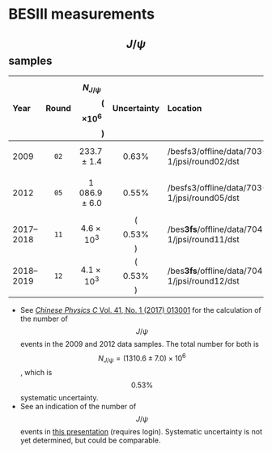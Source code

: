 # BESIII measurements

## $$J/\psi$$ samples

| Year | Round | $$N_{J/\psi}$$ \( $$\times 10^6$$ \) | Uncertainty | Location |
| :--- | :---: | ---: | :---: | :--- |
| 2009 | `02` | $$233.7 \pm 1.4$$  | $$0.63\%$$  | /besfs3/offline/data/703-1/jpsi/round02/dst |
| 2012 | `05` | $$1\,086.9 \pm 6.0$$ | $$0.55\%$$  | /besfs3/offline/data/703-1/jpsi/round05/dst |
| 2017–2018 | `11` | $$4.6 \times 10^3$$ | \($$0.53\%$$\) | /bes**3fs**/offline/data/704-1/jpsi/round11/dst |
| 2018–2019 | `12` | $$4.1 \times 10^3$$ | \($$0.53\%$$\) | /bes**3fs**/offline/data/704-1/jpsi/round12/dst |

* See [_Chinese Physics C_ Vol. 41, No. 1 \(2017\) 013001](https://iopscience.iop.org/article/10.1088/1674-1137/41/1/013001/meta) for the calculation of the number of $$J/\psi$$ events in the 2009 and 2012 data samples. The total number for both is $$N_{J/\psi} = (1310.6\pm7.0) \times 10^6$$, which is$$0.53\%$$ systematic uncertainty.
* See an indication of the number of $$J/\psi$$ events in [this presentation](https://indico.ihep.ac.cn/event/8795/session/3/contribution/9/material/slides/0.pdf) \(requires login\). Systematic uncertainty is not yet determined, but could be comparable.

